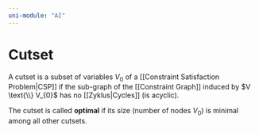 ```yaml
---
uni-module: "AI"
---
```


# Cutset

A cutset is a subset of variables $V_{0}$ of a [[Constraint Satisfaction Problem|CSP]] if the sub-graph of the [[Constraint Graph]] induced by $V \text{\\} V_{0}$ has no [[Zyklus|Cycles]] (is acyclic).

The cutset is called **optimal** if its size (number of nodes $V_{0}$) is minimal among all other cutsets.
